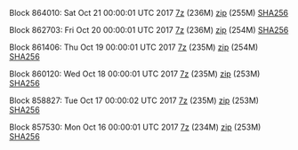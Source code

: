 Block 864010: Sat Oct 21 00:00:01 UTC 2017 [7z](https://transfer.sh/JNSi5/bootstrap.dat.20171021.7z) (236M) [zip](https://transfer.sh/13esOA/bootstrap.dat.20171021.zip) (255M) [SHA256](https://transfer.sh/1Z7PP/sha256.txt)

Block 862703: Fri Oct 20 00:00:01 UTC 2017 [7z](https://transfer.sh/bmugK/bootstrap.dat.20171020.7z) (236M) [zip](https://transfer.sh/H2E5L/bootstrap.dat.20171020.zip) (254M) [SHA256](https://transfer.sh/F8Ga6/sha256.txt)

Block 861406: Thu Oct 19 00:00:01 UTC 2017 [7z](https://transfer.sh/U8kvn/bootstrap.dat.20171019.7z) (235M) [zip](https://transfer.sh/nrxjw/bootstrap.dat.20171019.zip) (254M) [SHA256](https://transfer.sh/KQGcb/sha256.txt)

Block 860120: Wed Oct 18 00:00:01 UTC 2017 [7z](https://transfer.sh/j2n68/bootstrap.dat.20171018.7z) (235M) [zip](https://transfer.sh/7oIhd/bootstrap.dat.20171018.zip) (253M) [SHA256](https://transfer.sh/ZweXd/sha256.txt)

Block 858827: Tue Oct 17 00:00:02 UTC 2017 [7z](https://transfer.sh/ttABd/bootstrap.dat.20171017.7z) (235M) [zip](https://transfer.sh/AIpse/bootstrap.dat.20171017.zip) (253M) [SHA256](https://transfer.sh/a1AKj/sha256.txt)

Block 857530: Mon Oct 16 00:00:01 UTC 2017 [7z](https://transfer.sh/f411n/bootstrap.dat.20171016.7z) (234M) [zip](https://transfer.sh/as7FT/bootstrap.dat.20171016.zip) (253M) [SHA256](https://transfer.sh/DNOnJ/sha256.txt)
